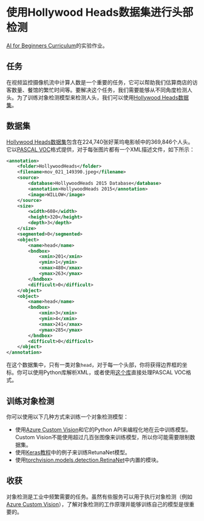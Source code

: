 # 使用Hollywood Heads数据集进行头部检测

[AI for Beginners Curriculum](https://github.com/microsoft/ai-for-beginners)的实验作业。

## 任务

在视频监控摄像机流中计算人数是一个重要的任务，它可以帮助我们估算商店的访客数量、餐馆的繁忙时间等。要解决这个任务，我们需要能够从不同角度检测人头。为了训练对象检测模型来检测人头，我们可以使用[Hollywood Heads数据集](https://www.di.ens.fr/willow/research/headdetection/)。

## 数据集

[Hollywood Heads数据集](https://www.di.ens.fr/willow/research/headdetection/release/HollywoodHeads.zip)包含在224,740张好莱坞电影帧中的369,846个人头。它以[PASCAL VOC](https://host.robots.ox.ac.uk/pascal/VOC/)格式提供，对于每张图片都有一个XML描述文件，如下所示：

```xml
<annotation>
	<folder>HollywoodHeads</folder>
	<filename>mov_021_149390.jpeg</filename>
	<source>
		<database>HollywoodHeads 2015 Database</database>
		<annotation>HollywoodHeads 2015</annotation>
		<image>WILLOW</image>
	</source>
	<size>
		<width>608</width>
		<height>320</height>
		<depth>3</depth>
	</size>
	<segmented>0</segmented>
	<object>
		<name>head</name>
		<bndbox>
			<xmin>201</xmin>
			<ymin>1</ymin>
			<xmax>480</xmax>
			<ymax>263</ymax>
		</bndbox>
		<difficult>0</difficult>
	</object>
	<object>
		<name>head</name>
		<bndbox>
			<xmin>3</xmin>
			<ymin>4</xmin>
			<xmax>241</xmax>
			<ymax>285</ymax>
		</bndbox>
		<difficult>0</difficult>
	</object>
</annotation>
```

在这个数据集中，只有一类对象`head`，对于每一个头部，你将获得边界框的坐标。你可以使用Python库解析XML，或者使用[这个库](https://pypi.org/project/pascal-voc/)直接处理PASCAL VOC格式。

## 训练对象检测

你可以使用以下几种方式来训练一个对象检测模型：

* 使用[Azure Custom Vision](https://docs.microsoft.com/azure/cognitive-services/custom-vision-service/quickstarts/object-detection?tabs=visual-studio&WT.mc_id=academic-77998-cacaste)和它的Python API来编程化地在云中训练模型。Custom Vision不能使用超过几百张图像来训练模型，所以你可能需要限制数据集。
* 使用[Keras教程](https://keras.io/examples/vision/retinanet/)中的例子来训练RetunaNet模型。
* 使用[torchvision.models.detection.RetinaNet](https://pytorch.org/vision/stable/_modules/torchvision/models/detection/retinanet.html)中内置的模块。

## 收获

对象检测是工业中频繁需要的任务。虽然有些服务可以用于执行对象检测（例如[Azure Custom Vision](https://docs.microsoft.com/azure/cognitive-services/custom-vision-service/quickstarts/object-detection?tabs=visual-studio&WT.mc_id=academic-77998-cacaste)），了解对象检测的工作原理并能够训练自己的模型是很重要的。